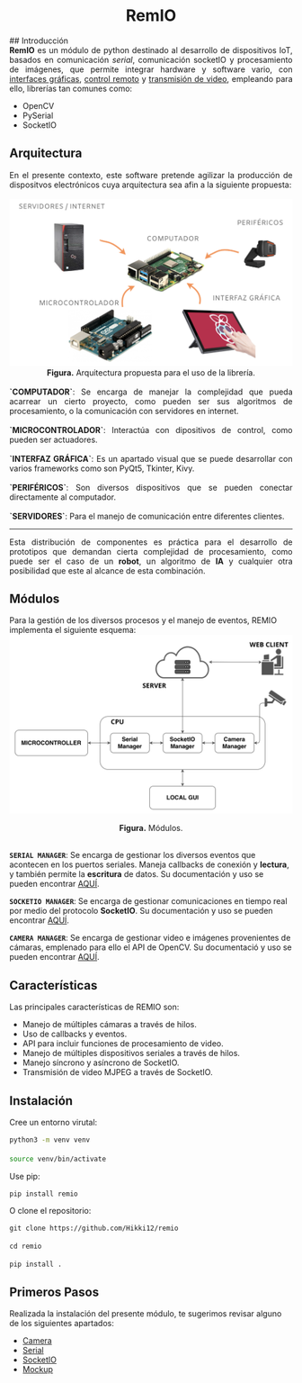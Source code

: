 <div align="center"> <h1>RemIO</h1> </div>
## Introducción

<div style="text-align: justify">
<b>RemIO</b> es un módulo de python destinado al desarrollo de dispositivos IoT, basados en comunicación <i>serial</i>, comunicación socketIO y procesamiento de imágenes, que permite integrar hardware y software vario, con <u>interfaces gráficas</u>, <u>control remoto</u> y <u>transmisión de video</u>, empleando para ello, librerías tan comunes como:
</div>

<ul>
<li>OpenCV</li>
<li>PySerial</li>
<li>SocketIO</li>
</ul>

## Arquitectura

<div style="text-align: justify">
En el presente contexto, este software pretende agilizar la producción de dispositvos electrónicos cuya arquitectura sea afin a la siguiente propuesta:
</div>
<br>
<img src="./assets/images/arch-1.png" alt="arch-1">
<div align="center"><b>Figura.</b> Arquitectura propuesta para el uso de la librería.</div>
<br>
<div style="text-align: justify">
<b>`COMPUTADOR`</b>: Se encarga de manejar la complejidad que pueda acarrear un cierto proyecto, como pueden ser sus algoritmos de procesamiento, o la comunicación con servidores en internet.
<br>
<br>
<b>`MICROCONTROLADOR`</b>: Interactúa con dipositivos de control, como pueden ser actuadores.
<br>
<br>
<b>`INTERFAZ GRÁFICA`</b>: Es un apartado visual que se puede desarrollar con varios frameworks como son PyQt5, Tkinter, Kivy.
<br>
<br>
<b>`PERIFÉRICOS`</b>: Son diversos dispositivos que se pueden conectar directamente al computador.
<br>
<br>
<b>`SERVIDORES`</b>: Para el manejo de comunicación entre diferentes clientes.
<hr>
</div>

<div style="text-align: justify">
Esta distribución de componentes es práctica para el desarrollo de prototipos que demandan cierta complejidad de procesamiento, como puede ser el caso de un <b>robot</b>, un algoritmo de <b>IA</b> y cualquier otra posibilidad que este al alcance de esta combinación.
</div>

## Módulos
Para la gestión de los diversos procesos y el manejo de eventos, REMIO implementa el siguiente esquema:
<img src="./assets/images/modules-arch.png" alt="modules">
<div align="center"><b>Figura.</b> Módulos.</div>

<br>

<b>`SERIAL MANAGER`</b>: Se encarga de gestionar los diversos eventos que acontecen en los puertos seriales. Maneja callbacks de conexión y <b>lectura</b>, y también permite la <b>escritura</b> de datos. Su documentación y uso se pueden encontrar [AQUÍ](/remio/serial/overview).
<br>

<b>`SOCKETIO MANAGER`</b>: Se encarga de gestionar comunicaciones en tiempo real por medio del protocolo <b>SocketIO</b>. Su documentación y uso se pueden encontrar [AQUÍ](/remio/socketio/overview).
<br>

<b>`CAMERA MANAGER`</b>: Se encarga de gestionar video e imágenes provenientes de cámaras, emplenado para ello el API de OpenCV. Su documentació y uso se pueden encontrar [AQUÍ](/remio/camera/overview).
<br>


## Características

Las principales características de REMIO son:

<ul>
<li>Manejo de múltiples cámaras a través de hilos.</li>
<li>Uso de callbacks y eventos.</li>
<li>API para incluir funciones de procesamiento de video.</li>
<li>Manejo de múltiples dispositivos seriales a través de hilos.</li>
<li>Manejo síncrono y asíncrono de SocketIO.</li>
<li>Transmisión de video MJPEG a través de SocketIO.</li>

</ul>

## Instalación

Cree un entorno virutal:
```sh
python3 -m venv venv

source venv/bin/activate
```
Use pip:
```sh
pip install remio
```
O clone el repositorio:
```
git clone https://github.com/Hikki12/remio

cd remio

pip install .
```

## Primeros Pasos
Realizada la instalación del presente módulo, te sugerimos revisar alguno de los siguientes apartados:
<ul>
<li><a href="/remio/camera/overview/">Camera</a></li>
<li><a href="/remio/serial/overview/">Serial</a></li>
<li><a href="/remio/socketio/overview/">SocketIO</a></li>
<li><a href="/remio/mockup/overview/">Mockup</a></li>
</ul>
<br>
<br>